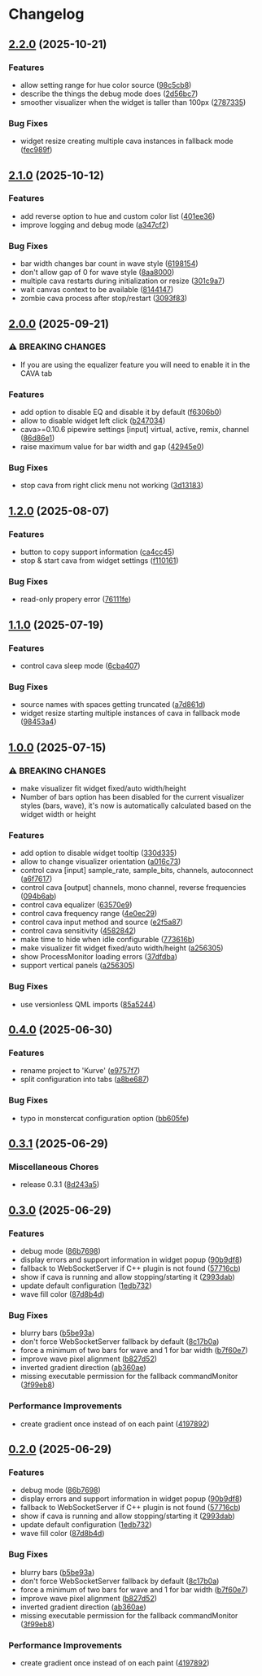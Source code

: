 # Changelog

## [2.2.0](https://github.com/luisbocanegra/kurve/compare/v2.1.0...v2.2.0) (2025-10-21)


### Features

* allow setting range for hue color source ([98c5cb8](https://github.com/luisbocanegra/kurve/commit/98c5cb80a674d4269a6857a6fcdd33358dd63637))
* describe the things the debug mode does ([2d56bc7](https://github.com/luisbocanegra/kurve/commit/2d56bc74da17340a04adef203f97993651f7f956))
* smoother visualizer when the widget is taller than 100px ([2787335](https://github.com/luisbocanegra/kurve/commit/278733516417c8df6c04558e7103b06fc342cd7d))


### Bug Fixes

* widget resize creating multiple cava instances in fallback mode ([fec989f](https://github.com/luisbocanegra/kurve/commit/fec989fa5372d8534665b6e49a949f226b740c09))

## [2.1.0](https://github.com/luisbocanegra/kurve/compare/v2.0.0...v2.1.0) (2025-10-12)


### Features

* add reverse option to hue and custom color list ([401ee36](https://github.com/luisbocanegra/kurve/commit/401ee3617375904ae27a8e886b19c1e2f66f8f92))
* improve logging and debug mode ([a347cf2](https://github.com/luisbocanegra/kurve/commit/a347cf293dc57cb6410ee2ecc2334b0d9542d5bc))


### Bug Fixes

* bar width changes bar count in wave style ([6198154](https://github.com/luisbocanegra/kurve/commit/61981547ba0818bc27d04b75289aa145dc82c1a3))
* don't allow gap of 0 for wave style ([8aa8000](https://github.com/luisbocanegra/kurve/commit/8aa800054940c7712bb25be21b8dcdbd89f59837))
* multiple cava restarts during initialization or resize ([301c9a7](https://github.com/luisbocanegra/kurve/commit/301c9a7dbcad8c413d355bc2c20499f7b0878e49))
* wait canvas context to be available ([8144147](https://github.com/luisbocanegra/kurve/commit/8144147b87fb05dab235d406b38fa4702a01412e))
* zombie cava process after stop/restart ([3093f83](https://github.com/luisbocanegra/kurve/commit/3093f83fe1541e20882327853d1e45be7c51b4c3))

## [2.0.0](https://github.com/luisbocanegra/kurve/compare/v1.2.0...v2.0.0) (2025-09-21)


### ⚠ BREAKING CHANGES

* If you are using the equalizer feature you will need to enable it in the CAVA tab

### Features

* add option to disable EQ and disable it by default ([f6306b0](https://github.com/luisbocanegra/kurve/commit/f6306b02873c72448c0d380d819d3d09d4077155))
* allow to disable widget left click ([b247034](https://github.com/luisbocanegra/kurve/commit/b247034c4e69aa2c0711324aab4870cbee8f9879))
* cava&gt;=0.10.6 pipewire settings [input] virtual, active, remix, channel ([86d86e1](https://github.com/luisbocanegra/kurve/commit/86d86e103dd367d3e067185e6d96b86e1b70f330))
* raise maximum value for bar width and gap ([42945e0](https://github.com/luisbocanegra/kurve/commit/42945e04211d4d898c1493f7433981a033adadea))


### Bug Fixes

* stop cava from right click menu not working ([3d13183](https://github.com/luisbocanegra/kurve/commit/3d13183ed6a0080fd44ebf70751a58da8678e19c))

## [1.2.0](https://github.com/luisbocanegra/kurve/compare/v1.1.0...v1.2.0) (2025-08-07)


### Features

* button to copy support information ([ca4cc45](https://github.com/luisbocanegra/kurve/commit/ca4cc4525f25067af3ebdd23fc71d1446996733c))
* stop & start cava from widget settings ([f110161](https://github.com/luisbocanegra/kurve/commit/f110161af352c73d98c4b4c7d3d5b77edaace8c9))


### Bug Fixes

* read-only propery error ([76111fe](https://github.com/luisbocanegra/kurve/commit/76111fec3c86f9c772294181304823633d02d869))

## [1.1.0](https://github.com/luisbocanegra/kurve/compare/v1.0.0...v1.1.0) (2025-07-19)


### Features

* control cava sleep mode ([6cba407](https://github.com/luisbocanegra/kurve/commit/6cba407ad3ddea3857bd3e5a4f5809c78411c1e0))


### Bug Fixes

* source names with spaces getting truncated ([a7d861d](https://github.com/luisbocanegra/kurve/commit/a7d861d864e25acd5499523f05c2cfba6f28b2cc))
* widget resize starting multiple instances of cava in fallback mode ([98453a4](https://github.com/luisbocanegra/kurve/commit/98453a4211ebc87e670f5334e6929f0b985f3cb1))

## [1.0.0](https://github.com/luisbocanegra/kurve/compare/v0.4.0...v1.0.0) (2025-07-15)


### ⚠ BREAKING CHANGES

* make visualizer fit widget fixed/auto width/height
* Number of bars option has been disabled for the current visualizer styles (bars, wave), it's now is automatically calculated based on the widget width or height

### Features

* add option to disable widget tooltip ([330d335](https://github.com/luisbocanegra/kurve/commit/330d33503ff8d6df133009685f26d6c4a467c531))
* allow to change visualizer orientation ([a016c73](https://github.com/luisbocanegra/kurve/commit/a016c732a2ab75da4a1d754a75ad02c69e7553d3))
* control cava [input] sample_rate, sample_bits, channels, autoconnect ([a6f7617](https://github.com/luisbocanegra/kurve/commit/a6f76173ccf00fba0651ec4a357afd7824824f75))
* control cava [output] channels, mono channel, reverse frequencies ([094b6ab](https://github.com/luisbocanegra/kurve/commit/094b6ab830085a989a88d84db02d268af5b6444c))
* control cava equalizer ([63570e9](https://github.com/luisbocanegra/kurve/commit/63570e90d5dd6696503bf4024a9c6a4ab17335fb))
* control cava frequency range ([4e0ec29](https://github.com/luisbocanegra/kurve/commit/4e0ec2932618040cb14fa8785313ccdb9cbeda50))
* control cava input method and source ([e2f5a87](https://github.com/luisbocanegra/kurve/commit/e2f5a87cbf0a85563e0c9ba49e9a8d9a85cf2688))
* control cava sensitivity ([4582842](https://github.com/luisbocanegra/kurve/commit/4582842b723694d30520e1f999ecc627f2f3a5a2))
* make time to hide when idle configurable ([773616b](https://github.com/luisbocanegra/kurve/commit/773616b98a1c20d1b4397fa4904de069b5ded1fa))
* make visualizer fit widget fixed/auto width/height ([a256305](https://github.com/luisbocanegra/kurve/commit/a2563052da2e6636324e344de81e6ed7a4da5595))
* show ProcessMonitor loading errors ([37dfdba](https://github.com/luisbocanegra/kurve/commit/37dfdbab81397a2a54a71fbe4fe8e289a1d25546))
* support vertical panels ([a256305](https://github.com/luisbocanegra/kurve/commit/a2563052da2e6636324e344de81e6ed7a4da5595))


### Bug Fixes

* use versionless QML imports ([85a5244](https://github.com/luisbocanegra/kurve/commit/85a5244114965ca6ad9efa1b80ca03ed9ec9733f))

## [0.4.0](https://github.com/luisbocanegra/kurve/compare/v0.3.1...v0.4.0) (2025-06-30)


### Features

* rename project to 'Kurve' ([e9757f7](https://github.com/luisbocanegra/kurve/commit/e9757f70ce36129d686126910ba845df6710f94c))
* split configuration into tabs ([a8be687](https://github.com/luisbocanegra/kurve/commit/a8be68712fa80d1929ac5259afccfe91f79600b8))


### Bug Fixes

* typo in monstercat configuration option ([bb605fe](https://github.com/luisbocanegra/kurve/commit/bb605fe06231eb681e6a4dd32e0b7da1a13d6c90))

## [0.3.1](https://github.com/luisbocanegra/kurve/compare/v0.3.0...v0.3.1) (2025-06-29)


### Miscellaneous Chores

* release 0.3.1 ([8d243a5](https://github.com/luisbocanegra/kurve/commit/8d243a5bcb28f5e5539d1e72288db3bb44e41c34))

## [0.3.0](https://github.com/luisbocanegra/plasma-audio-visualizer/compare/v0.2.0...v0.3.0) (2025-06-29)


### Features

* debug mode ([86b7698](https://github.com/luisbocanegra/plasma-audio-visualizer/commit/86b76987e78d272cad71d4b3ce657f4773718b41))
* display errors and support information in widget popup ([90b9df8](https://github.com/luisbocanegra/plasma-audio-visualizer/commit/90b9df8f119e32ea7599dee0a9a1976c034a39ff))
* fallback to WebSocketServer if C++ plugin is not found ([57716cb](https://github.com/luisbocanegra/plasma-audio-visualizer/commit/57716cb1dc95386f1b7e72f84007d69efc289094))
* show if cava is running and allow stopping/starting it ([2993dab](https://github.com/luisbocanegra/plasma-audio-visualizer/commit/2993dab7739cd3cdbeba92653f60d589c69d97bb))
* update default configuration ([1edb732](https://github.com/luisbocanegra/plasma-audio-visualizer/commit/1edb7322c0daf410ca97eb10e231530ee731c200))
* wave fill color ([87d8b4d](https://github.com/luisbocanegra/plasma-audio-visualizer/commit/87d8b4d8623f6d0ed4420a4881e7dbf7a1133706))


### Bug Fixes

* blurry bars ([b5be93a](https://github.com/luisbocanegra/plasma-audio-visualizer/commit/b5be93a4e9e695286b254135c846eda140b20996))
* don't force WebSocketServer fallback by default ([8c17b0a](https://github.com/luisbocanegra/plasma-audio-visualizer/commit/8c17b0a0c9f7a25fe29557b9e267e3a0e94d5f6c))
* force a minimum of two bars for wave and 1 for bar width ([b7f60e7](https://github.com/luisbocanegra/plasma-audio-visualizer/commit/b7f60e76a382c4616828c04de69ff5ed4f6b657a))
* improve wave pixel alignment ([b827d52](https://github.com/luisbocanegra/plasma-audio-visualizer/commit/b827d5217bb80df4302ebec7ef84857eaea73988))
* inverted gradient direction ([ab360ae](https://github.com/luisbocanegra/plasma-audio-visualizer/commit/ab360aefb5229f98cb4a6f178a3b98b2e465c2ca))
* missing executable permission for the fallback commandMonitor ([3f99eb8](https://github.com/luisbocanegra/plasma-audio-visualizer/commit/3f99eb8e1bd5b5320a5efc625bcae054a30ea67a))


### Performance Improvements

* create gradient once instead of on each paint ([4197892](https://github.com/luisbocanegra/plasma-audio-visualizer/commit/4197892a8f6a36d8437c6e05697e6c8a8d67a754))

## [0.2.0](https://github.com/luisbocanegra/plasma-audio-visualizer/compare/v0.1.0...v0.2.0) (2025-06-29)


### Features

* debug mode ([86b7698](https://github.com/luisbocanegra/plasma-audio-visualizer/commit/86b76987e78d272cad71d4b3ce657f4773718b41))
* display errors and support information in widget popup ([90b9df8](https://github.com/luisbocanegra/plasma-audio-visualizer/commit/90b9df8f119e32ea7599dee0a9a1976c034a39ff))
* fallback to WebSocketServer if C++ plugin is not found ([57716cb](https://github.com/luisbocanegra/plasma-audio-visualizer/commit/57716cb1dc95386f1b7e72f84007d69efc289094))
* show if cava is running and allow stopping/starting it ([2993dab](https://github.com/luisbocanegra/plasma-audio-visualizer/commit/2993dab7739cd3cdbeba92653f60d589c69d97bb))
* update default configuration ([1edb732](https://github.com/luisbocanegra/plasma-audio-visualizer/commit/1edb7322c0daf410ca97eb10e231530ee731c200))
* wave fill color ([87d8b4d](https://github.com/luisbocanegra/plasma-audio-visualizer/commit/87d8b4d8623f6d0ed4420a4881e7dbf7a1133706))


### Bug Fixes

* blurry bars ([b5be93a](https://github.com/luisbocanegra/plasma-audio-visualizer/commit/b5be93a4e9e695286b254135c846eda140b20996))
* don't force WebSocketServer fallback by default ([8c17b0a](https://github.com/luisbocanegra/plasma-audio-visualizer/commit/8c17b0a0c9f7a25fe29557b9e267e3a0e94d5f6c))
* force a minimum of two bars for wave and 1 for bar width ([b7f60e7](https://github.com/luisbocanegra/plasma-audio-visualizer/commit/b7f60e76a382c4616828c04de69ff5ed4f6b657a))
* improve wave pixel alignment ([b827d52](https://github.com/luisbocanegra/plasma-audio-visualizer/commit/b827d5217bb80df4302ebec7ef84857eaea73988))
* inverted gradient direction ([ab360ae](https://github.com/luisbocanegra/plasma-audio-visualizer/commit/ab360aefb5229f98cb4a6f178a3b98b2e465c2ca))
* missing executable permission for the fallback commandMonitor ([3f99eb8](https://github.com/luisbocanegra/plasma-audio-visualizer/commit/3f99eb8e1bd5b5320a5efc625bcae054a30ea67a))


### Performance Improvements

* create gradient once instead of on each paint ([4197892](https://github.com/luisbocanegra/plasma-audio-visualizer/commit/4197892a8f6a36d8437c6e05697e6c8a8d67a754))
